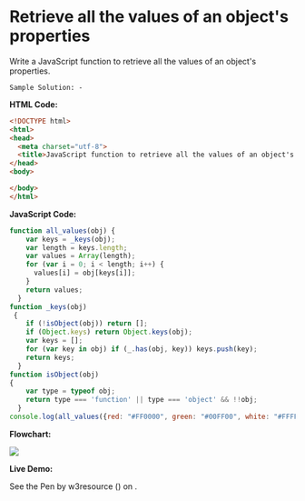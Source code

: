 # Retrieve all the values of an object's properties

Write a JavaScript function to retrieve all the values of an object's properties.

```
Sample Solution: -
```

**HTML Code:**

```html
<!DOCTYPE html>
<html>
<head>
  <meta charset="utf-8">
  <title>JavaScript function to retrieve all the values of an object's properties.</title>
</head>
<body>

</body>
</html>

```

**JavaScript Code:**

```js
function all_values(obj) {
    var keys = _keys(obj);
    var length = keys.length;
    var values = Array(length);
    for (var i = 0; i < length; i++) {
      values[i] = obj[keys[i]];
    }
    return values;
  }
function _keys(obj) 
 {
    if (!isObject(obj)) return [];
    if (Object.keys) return Object.keys(obj);
    var keys = [];
    for (var key in obj) if (_.has(obj, key)) keys.push(key);
    return keys;
  }
function isObject(obj)   
{  
    var type = typeof obj;  
    return type === 'function' || type === 'object' && !!obj;  
  } 
console.log(all_values({red: "#FF0000", green: "#00FF00", white: "#FFFFFF"}));

```

**Flowchart:**

![](https://www.w3resource.com/w3r_images/javascript-object-exercise-14.png)

**Live Demo:**

<section class="expand-codepen"><p data-height="380" data-theme-id="0" data-slug-hash="jGLepN" data-default-tab="js,result" data-user="w3resource" data-embed-version="2" data-pen-title="JavaScript - common-editor-exercises" data-editable="true" class="codepen">See the Pen by w3resource () on .</p><codepen></codepen></section>